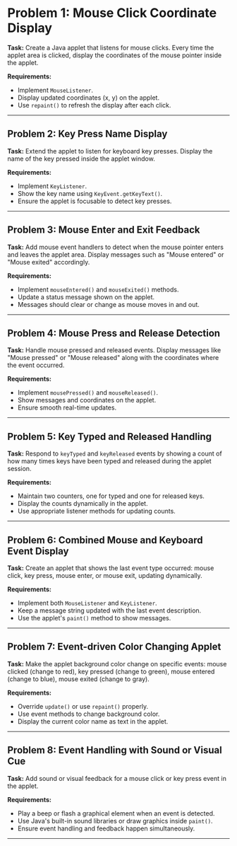 # Problem 1: Mouse Click Coordinate Display

**Task:**
Create a Java applet that listens for mouse clicks. Every time the applet area is clicked, display the coordinates of the mouse pointer inside the applet.

**Requirements:**

- Implement `MouseListener`.
- Display updated coordinates (x, y) on the applet.
- Use `repaint()` to refresh the display after each click.

***

## Problem 2: Key Press Name Display

**Task:**
Extend the applet to listen for keyboard key presses. Display the name of the key pressed inside the applet window.

**Requirements:**

- Implement `KeyListener`.
- Show the key name using `KeyEvent.getKeyText()`.
- Ensure the applet is focusable to detect key presses.

***

## Problem 3: Mouse Enter and Exit Feedback

**Task:**
Add mouse event handlers to detect when the mouse pointer enters and leaves the applet area. Display messages such as "Mouse entered" or "Mouse exited" accordingly.

**Requirements:**

- Implement `mouseEntered()` and `mouseExited()` methods.
- Update a status message shown on the applet.
- Messages should clear or change as mouse moves in and out.

***

## Problem 4: Mouse Press and Release Detection

**Task:**
Handle mouse pressed and released events. Display messages like "Mouse pressed" or "Mouse released" along with the coordinates where the event occurred.

**Requirements:**

- Implement `mousePressed()` and `mouseReleased()`.
- Show messages and coordinates on the applet.
- Ensure smooth real-time updates.

***

## Problem 5: Key Typed and Released Handling

**Task:**
Respond to `keyTyped` and `keyReleased` events by showing a count of how many times keys have been typed and released during the applet session.

**Requirements:**

- Maintain two counters, one for typed and one for released keys.
- Display the counts dynamically in the applet.
- Use appropriate listener methods for updating counts.

***

## Problem 6: Combined Mouse and Keyboard Event Display

**Task:**
Create an applet that shows the last event type occurred: mouse click, key press, mouse enter, or mouse exit, updating dynamically.

**Requirements:**

- Implement both `MouseListener` and `KeyListener`.
- Keep a message string updated with the last event description.
- Use the applet's `paint()` method to show messages.

***

## Problem 7: Event-driven Color Changing Applet

**Task:**
Make the applet background color change on specific events: mouse clicked (change to red), key pressed (change to green), mouse entered (change to blue), mouse exited (change to gray).

**Requirements:**

- Override `update()` or use `repaint()` properly.
- Use event methods to change background color.
- Display the current color name as text in the applet.

***

## Problem 8: Event Handling with Sound or Visual Cue

**Task:**
Add sound or visual feedback for a mouse click or key press event in the applet.

**Requirements:**

- Play a beep or flash a graphical element when an event is detected.
- Use Java's built-in sound libraries or draw graphics inside `paint()`.
- Ensure event handling and feedback happen simultaneously.

***
